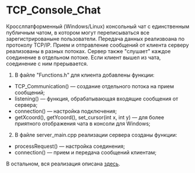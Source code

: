 # TCP_Console_Chat
Кросслпатформенный (Windows/Linux) консольный чат с единственным публичным чатом, в котором могут переписываться все зарегистрированыне пользователи. Передача данных реализвоана по протоколу TCP/IP.
Прием и отправление сообщений от клиента серверу реализованы в разных потоках. Сервер также "слушает" каждое соединение в отдельном потоке. Если клиент вышел из чата, соединение с ним прерывается.

1. В файле "Functions.h" для клиента добавлены функции:
  - TCP_Communication() — создание отдельного потока на прием сообщений;
  - listening() — функция, обрабатывающая входящие сообщения от сервера;
  - connection() — настройка подключения;
  - getXcoord(), getYcoord(), set_cursor(int x, int y) — для более приятного отображения чата в консоли для Windows;

2. В файле server_main.cpp реализации сервера созданы функции:
  - processRequest() — настройка соединения;
  - connection() — прием и передача сообщений клиентам;

В остальном, вся реализация описана [здесь](https://github.com/kil-nik-8/Console_Chat-Ubuntu-).

